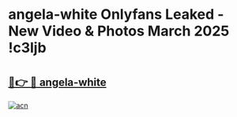 # angela-white Onlyfans Leaked - New Video & Photos March 2025 !c3ljb

# <h2><a href="https://b38u2p.iuczelnia.edu.pl?title=angela-white&ref=c3ljb">🔗👉 🔴 angela-white</a></h2>

[![acn](https://github.com/user-attachments/assets/0f9c940e-d8b0-45ae-aac7-cd30a18b3e1c)](https://b38u2p.iuczelnia.edu.pl?title=angela-white&ref=c3ljb)

